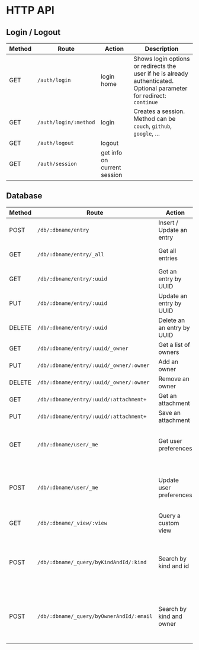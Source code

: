 # HTTP API

## Login / Logout

| Method | Route | Action | Description |
| ------ | ----- | ------ | ----------- |
| GET | `/auth/login` | login home | Shows login options or redirects the user if he is already authenticated.<br>Optional parameter for redirect: `continue` |
| GET | `/auth/login/:method` | login | Creates a session.<br>Method can be `couch`, `github`, `google`, ... |
| GET | `/auth/logout` | logout |
| GET | `/auth/session` | get info on current session |

## Database

| Method | Route | Action | Description |
| ------ | ----- | ------ | ----------- |
| POST | `/db/:dbname/entry` | Insert / Update an entry | Based on _id or $id of the entry |
| GET | `/db/:dbname/entry/_all` | Get all entries | Returns an array of documents |
| GET | `/db/:dbname/entry/:uuid` | Get an entry by UUID |
| PUT | `/db/:dbname/entry/:uuid` | Update an entry by UUID |
| DELETE | `/db/:dbname/entry/:uuid` | Delete an an entry by UUID |
| GET | `/db/:dbname/entry/:uuid/_owner` | Get a list of owners |
| PUT | `/db/:dbname/entry/:uuid/_owner/:owner` | Add an owner |
| DELETE | `/db/:dbname/entry/:uuid/_owner/:owner` | Remove an owner |
| GET | `/db/:dbname/entry/:uuid/:attachment+` | Get an attachment |
| PUT | `/db/:dbname/entry/:uuid/:attachment+` | Save an attachment |
| GET | `/db/:dbname/user/_me` | Get user preferences | Returns logged user's preferences entry |
| POST | `/db/:dbname/user/_me` | Update user preferences | Creates a merge of current preferences with sent preferences |
| GET | `/db/:dbname/_view/:view` | Query a custom view | Returns an array of documents |
| POST | `/db/:dbname/_query/byKindAndId/:kind` | Search by kind and id | key, startkey and endkey can be set in the body of the request |
| POST | `/db/:dbname/_query/byOwnerAndId/:email` | Search by kind and owner | key, startkey and endkey can be set in the body of the request |
